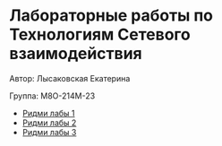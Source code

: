 # Лабораторные работы по Технологиям Сетевого взаимодействия

Автор: Лысаковская Екатерина 

Группа: М8О-214М-23

-  [Ридми лабы 1](https://github.com/Kon4ka/Docker_labs_Lysakovskaya/blob/main/l1/README.md)
-  [Ридми лабы 2](https://github.com/Kon4ka/Docker_labs_Lysakovskaya/blob/main/l2/README.md)
-  [Ридми лабы 3](https://github.com/Kon4ka/Docker_labs_Lysakovskaya/blob/main/l3/README.md)
